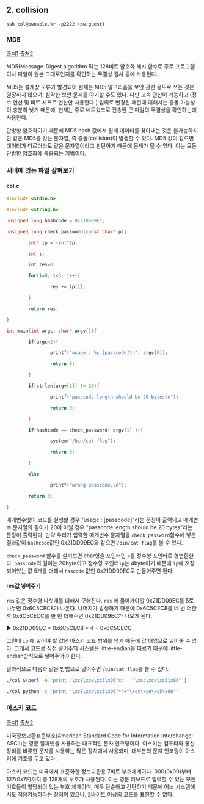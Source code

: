 ## 2. collision

`ssh col@pwnable.kr -p2222 (pw:guest)`

### MD5

[출처1](https://ko.wikipedia.org/wiki/MD5) [출처2](https://namu.wiki/w/MD5)

MD5(Message-Digest algorithm 5)는 128비트 암호화 해시 함수로 주로 프로그램이나 파일이 원본 그대로인지를 확인하는 무결성 검사 등에 사용된다. 

MD5는 설계상 오류가 발견되어 현재는 MD5 알고리즘을 보안 관련 용도로 쓰는 것은 권장하지 않으며, 심각한 보안 문제를 야기할 수도 있다. 다만 고속 연산이 가능하고 (정수 연산 및 비트 시프트 연산만 사용한다.) 임의로 변경된 패턴에 대해서는 충돌 가능성이 충분히 낮기 때문에, 현재는 주로 네트워크로 전송된 큰 파일의 무결성을 확인하는데 사용한다.

단방향 암호화이기 때문에 MD5 hash 값에서 원래 데이터를 찾아내는 것은 불가능하지만 같은 MD5를 갖는 문자열, 즉 충돌(collision)이 발생할 수 있다. MD5 값이 같으면 데이터가 다르더라도 같은 문자열이라고 판단하기 때문에 문제가 될 수 있다. 이는 모든 단방향 암호화에 통용되는 기법이다.

### 서버에 있는 파일 살펴보기

#### col.c

```c
#include <stdio.h>

#include <string.h>

unsigned long hashcode = 0x21DD09EC;

unsigned long check_password(const char* p){

        int* ip = (int*)p;

        int i;

        int res=0;

        for(i=0; i<5; i++){

                res += ip[i];

        }

        return res;

}

int main(int argc, char* argv[]){

        if(argc<2){

                printf("usage : %s [passcode]\n", argv[0]);

                return 0;

        }

        if(strlen(argv[1]) != 20){

                printf("passcode length should be 20 bytes\n");

                return 0;

        }

        if(hashcode == check_password( argv[1] )){

                system("/bin/cat flag");

                return 0;

        }

        else

                printf("wrong passcode.\n");

        return 0;

}

```

매개변수없이 코드를 실행할 경우 "usage : [passcode]"라는 문장이 출력되고 매개변수 문자열의 길이가 20이 아닐 경우 "passcode length should be 20 bytes"라는 문장이 출력된다. 만약 우리가 입력한 매개변수 문자열을 `check_password`함수에 넣은 결과값이 `hashcode`값인 0x21DD09EC와 같으면 `/bin/cat flag`를 볼 수 있다.

`check_password` 함수를 살펴보면 char형을 포인터인 `p`를 정수형 포인터로 형변환한다. `passcode`의 길이는 20byte이고 정수형 포인터`ip`는 4byte이기 때문에 `ip`에 저장되어있는 값 5개를 더해서 `hascode` 값인 0x21DD09EC로 만들어주면 된다.

#### res값 넣어주기

`res` 값은 정수형 다섯개를 더해서 구해진다. `res` 에 들어가야할 0x21DD09EC를 5로 나누면 0x6C5CEC8가 나온다. 나머지가 발생하기 때문에 0x6C5CEC8를 네 번 더한 후 0x6C5CECC를 한 번 더해주면 0x21DD09EC가 나오게 된다.

:arrow_forward: 0x21DD09EC = 0x6C5CEC8 * 4 + 0x6C5CECC

그런데 `ip` 에 넣어야 할 값은 아스키 코드 범위를 넘기 때문에 값 대입으로 넣어줄 수 없다. 그래서 코드로 직접 넣어주되 시스템은 little-endian을 따르기 때문에 little-endian방식으로 넣어주어야 한다.

결과적으로 다음과 같은 방법으로 넣어주면 `/bin/cat flag`를 볼 수 있다.

```bash
./col $(perl -e 'print "\xc8\xce\xc5\x06"x4 . "\xcc\xce\xc5\x06"')
```

```bash
./col python -c 'print "\xc8\xce\xc5\x06"*4+"\xcc\xce\xc5\x06"'
```

### 아스키 코드

[출처1](https://ko.wikipedia.org/wiki/%EB%AF%B8%EA%B5%AD%EC%A0%95%EB%B3%B4%EA%B5%90%ED%99%98%ED%91%9C%EC%A4%80%EB%B6%80%ED%98%B8) [출처2](https://namu.wiki/w/%EC%95%84%EC%8A%A4%ED%82%A4%20%EC%BD%94%EB%93%9C)

미국정보교환표준부호(American Standard Code for Information Interchange; ASCII)는 영문 알파벳을 사용하는 대표적인 문자 인코딩이다. 아스키는 컴퓨터와 통신 장비를 비롯한 문자를 사용하는 많은 장치에서 사용되며, 대부분의 문자 인코딩이 아스키에 기초를 두고 있다.

아스키 코드는 미국에서 표준화한 정보교환용 7비트 부호체계이다. 000(0x00)부터 127(0x7F)까지 총 128개의 부호가 사용된다. 이는 영문 키보드로 입력할 수 있는 모든 기호들이 할당되어 있는 부호 체계이며, 매우 단순하고 간단하기 때문에 어느 시스템에서도 적용가능하다는 장점이 있으나, 2바이트 이상의 코드를 표현할 수 없다.